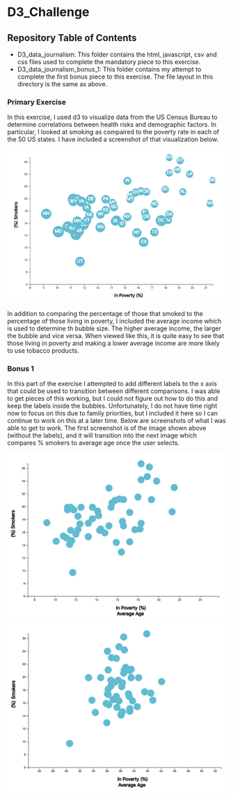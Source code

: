 # D3_Challenge
## Repository Table of Contents
* D3_data_journalism: This folder contains the html, javascript, csv and css files used to complete the mandatory piece to this exercise.
* D3_data_journalism_bonus_1: This folder contains my attempt to complete the first bonus piece to this exercise. The file layout in this directory is the same as above.
### Primary Exercise
In this exercise, I used d3 to visualize data from the US Census Bureau to determine correlations between health risks and demographic factors. In particular, I looked at smoking as compaired to the poverty rate in each of the 50 US states. I have included a screenshot of that visualization below.

![Project Screen Shot](Images/d3_challenge.png)

In addition to comparing the percentage of those that smoked to the percentage of those living in poverty, I included the average income which is used to determine th bubble size. The higher average income, the larger the bubble and vice versa. When viewed like this, it is quite easy to see that those living in poverty and making a lower average income are more likely to use tobacco products.

### Bonus 1
In this part of the exercise I attempted to add different labels to the x axis that could be used to transition between different comparisons. I was able to get pieces of this working, but I could not figure out how to do this and keep the labels inside the bubbles. Unfortunately, I do not have time right now to focus on this due to family priorities, but I included it here so I can continue to work on this at a later time. Below are screenshots of what I was able to get to work. The first screenshot is of the image shown above (without the labels), and it will transition into the next image which compares % smokers to average age once the user selects.

![Project Bonus Screen Shot 1](Images/d3_bonus_poverty_smokers.png)
![Project Bonus Screen Shot 2](Images/d3_bonus_age_smokers.png)